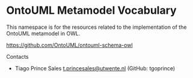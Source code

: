 # OntoUML Metamodel Vocabulary
This namespace is for the resources related to the implementation of the OntoUML metamodel in OWL.

https://github.com/OntoUML/ontouml-schema-owl

Contacts
* Tiago Prince Sales <t.princesales@utwente.nl> (GitHub: tgoprince)

